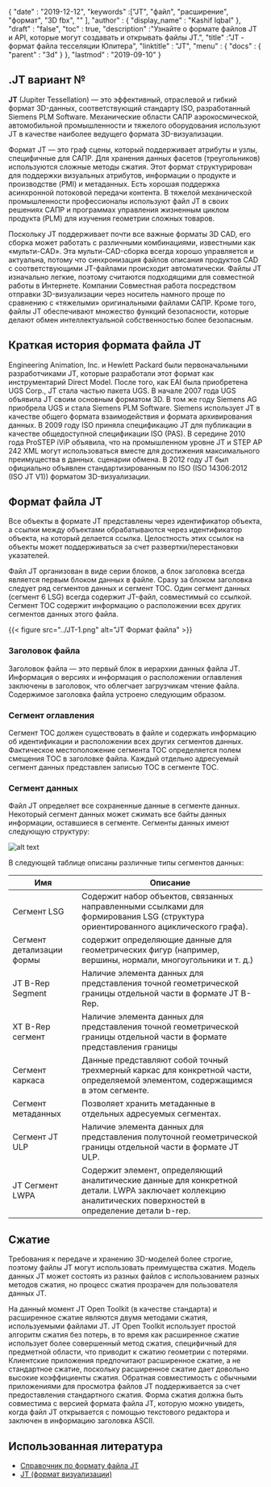 {
  "date" : "2019-12-12",
  "keywords" :["JT", "файл", "расширение", "формат", "3D fbx", "" ],
  "author" : {
    "display_name" : "Kashif Iqbal"
},
  "draft" : "false",
  "toc" : true,
  "description" :"Узнайте о формате файлов JT и API, которые могут создавать и открывать файлы JT.",
  "title" :"JT - формат файла тесселяции Юпитера",
  "linktitle" : "JT",
  "menu" : {
    "docs" : {
      "parent" : "3d"
}
},
  "lastmod" : "2019-09-10"
}

## .JT вариант №

**JT** (Jupiter Tessellation) — это эффективный, отраслевой и гибкий формат 3D-данных, соответствующий стандарту ISO, разработанный Siemens PLM Software. Механические области САПР аэрокосмической, автомобильной промышленности и тяжелого оборудования используют JT в качестве наиболее ведущего формата 3D-визуализации.

Формат JT — это граф сцены, который поддерживает атрибуты и узлы, специфичные для САПР. Для хранения данных фасетов (треугольников) используются сложные методы сжатия. Этот формат структурирован для поддержки визуальных атрибутов, информации о продукте и производстве (PMI) и метаданных. Есть хорошая поддержка асинхронной потоковой передачи контента. В тяжелой механической промышленности профессионалы используют файл JT в своих решениях САПР и программах управления жизненным циклом продукта (PLM) для изучения геометрии сложных товаров.

Поскольку JT поддерживает почти все важные форматы 3D CAD, его сборка может работать с различными комбинациями, известными как «мульти-CAD». Эта мульти-CAD-сборка всегда хорошо управляется и актуальна, потому что синхронизация файлов описания продуктов CAD с соответствующими JT-файлами происходит автоматически. Файлы JT изначально легкие, поэтому считаются подходящими для совместной работы в Интернете. Компании Совместная работа посредством отправки 3D-визуализации через носитель намного проще по сравнению с «тяжелыми» оригинальными файлами САПР. Кроме того, файлы JT обеспечивают множество функций безопасности, которые делают обмен интеллектуальной собственностью более безопасным.

## Краткая история формата файла JT

Engineering Animation, Inc. и Hewlett Packard были первоначальными разработчиками JT, которые разработали этот формат как инструментарий Direct Model. После того, как EAI была приобретена UGS Corp., JT стала частью пакета UGS. В начале 2007 года UGS объявила JT своим основным форматом 3D. В том же году Siemens AG приобрела UGS и стала Siemens PLM Software. Siemens использует JT в качестве общего формата взаимодействия и формата архивирования данных. В 2009 году ISO приняла спецификацию JT для публикации в качестве общедоступной спецификации ISO (PAS). В середине 2010 года ProSTEP iViP объявила, что на промышленном уровне JT и STEP AP 242 XML могут использоваться вместе для достижения максимального преимущества в данных. сценарии обмена. В 2012 году JT был официально объявлен стандартизированным по ISO (ISO 14306:2012 (ISO JT V1)) форматом 3D-визуализации.

## Формат файла JT ##

Все объекты в формате JT представлены через идентификатор объекта, а ссылки между объектами обрабатываются через идентификатор объекта, на который делается ссылка. Целостность этих ссылок на объекты может поддерживаться за счет развертки/перестановки указателей.

Файл JT организован в виде серии блоков, а блок заголовка всегда является первым блоком данных в файле. Сразу за блоком заголовка следует ряд сегментов данных и сегмент TOC. Один сегмент данных (сегмент 6 LSG) всегда содержит JT-файл, совместимый со ссылкой. Сегмент TOC содержит информацию о расположении всех других сегментов данных этого файла.

{{< figure src="../JT-1.png" alt="JT Формат файла" >}}

### Заголовок файла ###

Заголовок файла — это первый блок в иерархии данных файла JT. Информация о версиях и информация о расположении оглавления заключены в заголовок, что облегчает загрузчикам чтение файла. Содержимое заголовка файла устроено следующим образом.

### Сегмент оглавления ###

Сегмент TOC должен существовать в файле и содержать информацию об идентификации и расположении всех других сегментов данных. Фактическое местоположение сегмента TOC определяется полем смещения TOC в заголовке файла. Каждый отдельно адресуемый сегмент данных представлен записью TOC в сегменте TOC.

### Сегмент данных ###

Файл JT определяет все сохраненные данные в сегменте данных. Некоторый сегмент данных может сжимать все байты данных информации, оставшиеся в сегменте. Сегменты данных имеют следующую структуру:

![alt text](../JT-2.png "JT Data Segment")

В следующей таблице описаны различные типы сегментов данных:

|Имя|Описание
---|---|
| Сегмент LSG | Содержит набор объектов, связанных направленными ссылками для формирования LSG (структура ориентированного ациклического графа).
| Сегмент детализации формы | содержит определяющие данные для геометрических фигур (например, вершины, нормали, многоугольники и т. д.)
|JT B-Rep Segment|Наличие элемента данных для представления точной геометрической границы отдельной части в формате JT B-Rep.
|XT B-Rep сегмент|Наличие элемента данных для представления точной геометрической границы отдельной части в формате представления границы
|Сегмент каркаса|Данные представляют собой точный трехмерный каркас для конкретной части, определяемой элементом, содержащимся в этом сегменте.
|Сегмент метаданных|Позволяет хранить метаданные в отдельных адресуемых сегментах.
| Сегмент JT ULP | Наличие элемента данных для представления полуточной геометрической границы отдельной части в формате JT ULP.
|JT Сегмент LWPA|Содержит элемент, определяющий аналитические данные для конкретной детали. LWPA заключает коллекцию аналитических поверхностей в определение детали b-rep.

## Сжатие ##

Требования к передаче и хранению 3D-моделей более строгие, поэтому файлы JT могут использовать преимущества сжатия. Модель данных JT может состоять из разных файлов с использованием разных методов сжатия, но процесс сжатия прозрачен для пользователя данных JT.

На данный момент JT Open Toolkit (в качестве стандарта) и расширенное сжатие являются двумя методами сжатия, используемыми файлами JT. JT Open Toolkit использует простой алгоритм сжатия без потерь, в то время как расширенное сжатие использует более совершенный метод сжатия, специфичный для предметной области, что приводит к сжатию геометрии с потерями. Клиентские приложения предпочитают расширенное сжатие, а не стандартное сжатие, поскольку расширенное сжатие дает довольно высокие коэффициенты сжатия. Обратная совместимость с обычными приложениями для просмотра файлов JT поддерживается за счет предоставления стандартного сжатия. Форма сжатия должна быть совместима с версией формата файла JT, которую можно увидеть, когда файл JT открывается с помощью текстового редактора и заключен в информацию заголовка ASCII.

## Использованная литература ##

* [Справочник по формату файла JT](https://www.plm.automation.siemens.com/en_us/Images/JT-v10-file-format-reference-rev-B_tcm1023-233786.pdf)
* [JT (формат визуализации)](https://en.wikipedia.org/wiki/JT_(visualization_format)#Data_model)

